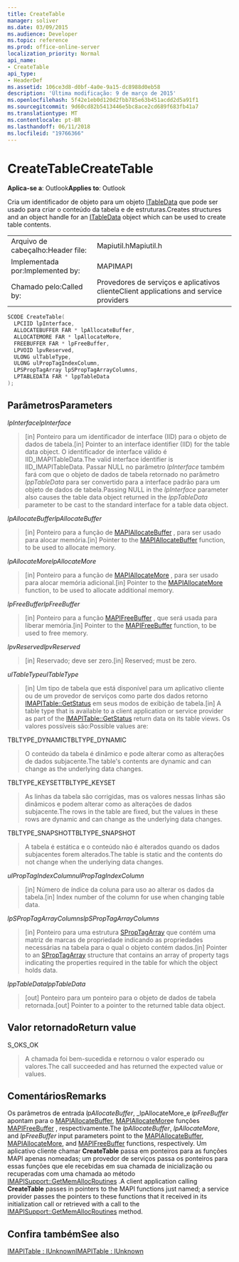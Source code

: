 ```yaml
---
title: CreateTable
manager: soliver
ms.date: 03/09/2015
ms.audience: Developer
ms.topic: reference
ms.prod: office-online-server
localization_priority: Normal
api_name:
- CreateTable
api_type:
- HeaderDef
ms.assetid: 106ce3d8-d0bf-4a0e-9a15-dc8988d0eb58
description: 'Última modificação: 9 de março de 2015'
ms.openlocfilehash: 5f42e1eb0d120d2fbb785e63b451acdd2d5a91f1
ms.sourcegitcommit: 9d60cd82b5413446e5bc8ace2cd689f683fb41a7
ms.translationtype: MT
ms.contentlocale: pt-BR
ms.lasthandoff: 06/11/2018
ms.locfileid: "19766366"
---
```

# <a name="createtable"></a><span data-ttu-id="b9b29-103">CreateTable</span><span class="sxs-lookup"><span data-stu-id="b9b29-103">CreateTable</span></span>

  
  
<span data-ttu-id="b9b29-104">**Aplica-se a**: Outlook</span><span class="sxs-lookup"><span data-stu-id="b9b29-104">**Applies to**: Outlook</span></span> 
  
<span data-ttu-id="b9b29-105">Cria um identificador de objeto para um objeto [ITableData](itabledataiunknown.md) que pode ser usado para criar o conteúdo da tabela e de estruturas.</span><span class="sxs-lookup"><span data-stu-id="b9b29-105">Creates structures and an object handle for an [ITableData](itabledataiunknown.md) object which can be used to create table contents.</span></span> 
  
|||
|:-----|:-----|
|<span data-ttu-id="b9b29-106">Arquivo de cabeçalho:</span><span class="sxs-lookup"><span data-stu-id="b9b29-106">Header file:</span></span>  <br/> |<span data-ttu-id="b9b29-107">Mapiutil.h</span><span class="sxs-lookup"><span data-stu-id="b9b29-107">Mapiutil.h</span></span>  <br/> |
|<span data-ttu-id="b9b29-108">Implementada por:</span><span class="sxs-lookup"><span data-stu-id="b9b29-108">Implemented by:</span></span>  <br/> |<span data-ttu-id="b9b29-109">MAPI</span><span class="sxs-lookup"><span data-stu-id="b9b29-109">MAPI</span></span>  <br/> |
|<span data-ttu-id="b9b29-110">Chamado pelo:</span><span class="sxs-lookup"><span data-stu-id="b9b29-110">Called by:</span></span>  <br/> |<span data-ttu-id="b9b29-111">Provedores de serviços e aplicativos cliente</span><span class="sxs-lookup"><span data-stu-id="b9b29-111">Client applications and service providers</span></span>  <br/> |
   
```cpp
SCODE CreateTable(
  LPCIID lpInterface,
  ALLOCATEBUFFER FAR * lpAllocateBuffer,
  ALLOCATEMORE FAR * lpAllocateMore,
  FREEBUFFER FAR * lpFreeBuffer,
  LPVOID lpvReserved,
  ULONG ulTableType,
  ULONG ulPropTagIndexColumn,
  LPSPropTagArray lpSPropTagArrayColumns,
  LPTABLEDATA FAR * lppTableData
);
```

## <a name="parameters"></a><span data-ttu-id="b9b29-112">Parâmetros</span><span class="sxs-lookup"><span data-stu-id="b9b29-112">Parameters</span></span>

 <span data-ttu-id="b9b29-113">_lpInterface_</span><span class="sxs-lookup"><span data-stu-id="b9b29-113">_lpInterface_</span></span>
  
> <span data-ttu-id="b9b29-114">[in] Ponteiro para um identificador de interface (IID) para o objeto de dados de tabela.</span><span class="sxs-lookup"><span data-stu-id="b9b29-114">[in] Pointer to an interface identifier (IID) for the table data object.</span></span> <span data-ttu-id="b9b29-115">O identificador de interface válido é IID_IMAPITableData.</span><span class="sxs-lookup"><span data-stu-id="b9b29-115">The valid interface identifier is IID_IMAPITableData.</span></span> <span data-ttu-id="b9b29-116">Passar NULL no parâmetro _lpInterface_ também fará com que o objeto de dados de tabela retornado no parâmetro _lppTableData_ para ser convertido para a interface padrão para um objeto de dados de tabela.</span><span class="sxs-lookup"><span data-stu-id="b9b29-116">Passing NULL in the  _lpInterface_ parameter also causes the table data object returned in the  _lppTableData_ parameter to be cast to the standard interface for a table data object.</span></span> 
    
 <span data-ttu-id="b9b29-117">_lpAllocateBuffer_</span><span class="sxs-lookup"><span data-stu-id="b9b29-117">_lpAllocateBuffer_</span></span>
  
> <span data-ttu-id="b9b29-118">[in] Ponteiro para a função de [MAPIAllocateBuffer](mapiallocatebuffer.md) , para ser usado para alocar memória.</span><span class="sxs-lookup"><span data-stu-id="b9b29-118">[in] Pointer to the [MAPIAllocateBuffer](mapiallocatebuffer.md) function, to be used to allocate memory.</span></span> 
    
 <span data-ttu-id="b9b29-119">_lpAllocateMore_</span><span class="sxs-lookup"><span data-stu-id="b9b29-119">_lpAllocateMore_</span></span>
  
> <span data-ttu-id="b9b29-120">[in] Ponteiro para a função de [MAPIAllocateMore](mapiallocatemore.md) , para ser usado para alocar memória adicional.</span><span class="sxs-lookup"><span data-stu-id="b9b29-120">[in] Pointer to the [MAPIAllocateMore](mapiallocatemore.md) function, to be used to allocate additional memory.</span></span> 
    
 <span data-ttu-id="b9b29-121">_lpFreeBuffer_</span><span class="sxs-lookup"><span data-stu-id="b9b29-121">_lpFreeBuffer_</span></span>
  
> <span data-ttu-id="b9b29-122">[in] Ponteiro para a função [MAPIFreeBuffer](mapifreebuffer.md) , que será usada para liberar memória.</span><span class="sxs-lookup"><span data-stu-id="b9b29-122">[in] Pointer to the [MAPIFreeBuffer](mapifreebuffer.md) function, to be used to free memory.</span></span> 
    
 <span data-ttu-id="b9b29-123">_lpvReserved_</span><span class="sxs-lookup"><span data-stu-id="b9b29-123">_lpvReserved_</span></span>
  
> <span data-ttu-id="b9b29-124">[in] Reservado; deve ser zero.</span><span class="sxs-lookup"><span data-stu-id="b9b29-124">[in] Reserved; must be zero.</span></span> 
    
 <span data-ttu-id="b9b29-125">_ulTableType_</span><span class="sxs-lookup"><span data-stu-id="b9b29-125">_ulTableType_</span></span>
  
> <span data-ttu-id="b9b29-126">[in] Um tipo de tabela que está disponível para um aplicativo cliente ou de um provedor de serviços como parte dos dados retorno [IMAPITable::GetStatus](imapitable-getstatus.md) em seus modos de exibição de tabela.</span><span class="sxs-lookup"><span data-stu-id="b9b29-126">[in] A table type that is available to a client application or service provider as part of the [IMAPITable::GetStatus](imapitable-getstatus.md) return data on its table views.</span></span> <span data-ttu-id="b9b29-127">Os valores possíveis são:</span><span class="sxs-lookup"><span data-stu-id="b9b29-127">Possible values are:</span></span> 
    
<span data-ttu-id="b9b29-128">TBLTYPE_DYNAMIC</span><span class="sxs-lookup"><span data-stu-id="b9b29-128">TBLTYPE_DYNAMIC</span></span> 
  
> <span data-ttu-id="b9b29-129">O conteúdo da tabela é dinâmico e pode alterar como as alterações de dados subjacente.</span><span class="sxs-lookup"><span data-stu-id="b9b29-129">The table's contents are dynamic and can change as the underlying data changes.</span></span> 
    
<span data-ttu-id="b9b29-130">TBLTYPE_KEYSET</span><span class="sxs-lookup"><span data-stu-id="b9b29-130">TBLTYPE_KEYSET</span></span> 
  
> <span data-ttu-id="b9b29-131">As linhas da tabela são corrigidas, mas os valores nessas linhas são dinâmicos e podem alterar como as alterações de dados subjacente.</span><span class="sxs-lookup"><span data-stu-id="b9b29-131">The rows in the table are fixed, but the values in these rows are dynamic and can change as the underlying data changes.</span></span> 
    
<span data-ttu-id="b9b29-132">TBLTYPE_SNAPSHOT</span><span class="sxs-lookup"><span data-stu-id="b9b29-132">TBLTYPE_SNAPSHOT</span></span> 
  
> <span data-ttu-id="b9b29-133">A tabela é estática e o conteúdo não é alterados quando os dados subjacentes forem alterados.</span><span class="sxs-lookup"><span data-stu-id="b9b29-133">The table is static and the contents do not change when the underlying data changes.</span></span> 
    
 <span data-ttu-id="b9b29-134">_ulPropTagIndexColumn_</span><span class="sxs-lookup"><span data-stu-id="b9b29-134">_ulPropTagIndexColumn_</span></span>
  
> <span data-ttu-id="b9b29-135">[in] Número de índice da coluna para uso ao alterar os dados da tabela.</span><span class="sxs-lookup"><span data-stu-id="b9b29-135">[in] Index number of the column for use when changing table data.</span></span> 
    
 <span data-ttu-id="b9b29-136">_lpSPropTagArrayColumns_</span><span class="sxs-lookup"><span data-stu-id="b9b29-136">_lpSPropTagArrayColumns_</span></span>
  
> <span data-ttu-id="b9b29-137">[in] Ponteiro para uma estrutura [SPropTagArray](sproptagarray.md) que contém uma matriz de marcas de propriedade indicando as propriedades necessárias na tabela para o qual o objeto contém dados.</span><span class="sxs-lookup"><span data-stu-id="b9b29-137">[in] Pointer to an [SPropTagArray](sproptagarray.md) structure that contains an array of property tags indicating the properties required in the table for which the object holds data.</span></span> 
    
 <span data-ttu-id="b9b29-138">_lppTableData_</span><span class="sxs-lookup"><span data-stu-id="b9b29-138">_lppTableData_</span></span>
  
> <span data-ttu-id="b9b29-139">[out] Ponteiro para um ponteiro para o objeto de dados de tabela retornada.</span><span class="sxs-lookup"><span data-stu-id="b9b29-139">[out] Pointer to a pointer to the returned table data object.</span></span>
    
## <a name="return-value"></a><span data-ttu-id="b9b29-140">Valor retornado</span><span class="sxs-lookup"><span data-stu-id="b9b29-140">Return value</span></span>

<span data-ttu-id="b9b29-141">S_OK</span><span class="sxs-lookup"><span data-stu-id="b9b29-141">S_OK</span></span> 
  
> <span data-ttu-id="b9b29-142">A chamada foi bem-sucedida e retornou o valor esperado ou valores.</span><span class="sxs-lookup"><span data-stu-id="b9b29-142">The call succeeded and has returned the expected value or values.</span></span>
    
## <a name="remarks"></a><span data-ttu-id="b9b29-143">Comentários</span><span class="sxs-lookup"><span data-stu-id="b9b29-143">Remarks</span></span>

<span data-ttu-id="b9b29-144">Os parâmetros de entrada _lpAllocateBuffer_, _lpAllocateMore_e _lpFreeBuffer_ apontam para o [MAPIAllocateBuffer](mapiallocatebuffer.md), [MAPIAllocateMore](mapiallocatemore.md)e funções [MAPIFreeBuffer](mapifreebuffer.md) , respectivamente.</span><span class="sxs-lookup"><span data-stu-id="b9b29-144">The  _lpAllocateBuffer_,  _lpAllocateMore_, and  _lpFreeBuffer_ input parameters point to the [MAPIAllocateBuffer](mapiallocatebuffer.md), [MAPIAllocateMore](mapiallocatemore.md), and [MAPIFreeBuffer](mapifreebuffer.md) functions, respectively.</span></span> <span data-ttu-id="b9b29-145">Um aplicativo cliente chamar **CreateTable** passa em ponteiros para as funções MAPI apenas nomeadas; um provedor de serviços passa os ponteiros para essas funções que ele recebidas em sua chamada de inicialização ou recuperadas com uma chamada ao método [IMAPISupport::GetMemAllocRoutines](imapisupport-getmemallocroutines.md) .</span><span class="sxs-lookup"><span data-stu-id="b9b29-145">A client application calling **CreateTable** passes in pointers to the MAPI functions just named; a service provider passes the pointers to these functions that it received in its initialization call or retrieved with a call to the [IMAPISupport::GetMemAllocRoutines](imapisupport-getmemallocroutines.md) method.</span></span> 
  
## <a name="see-also"></a><span data-ttu-id="b9b29-146">Confira também</span><span class="sxs-lookup"><span data-stu-id="b9b29-146">See also</span></span>



[<span data-ttu-id="b9b29-147">IMAPITable : IUnknown</span><span class="sxs-lookup"><span data-stu-id="b9b29-147">IMAPITable : IUnknown</span></span>](imapitableiunknown.md)

